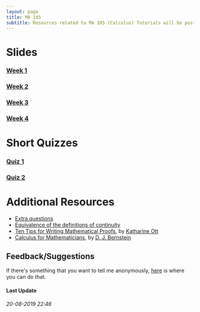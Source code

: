 ```yaml
---
layout: page
title: MA 105
subtitle: Resources related to MA 105 (Calculus) Tutorials will be posted here
---
```


# Slides
### [Week 1](https://github.com/aryamanmaithani/ma-105-tut/blob/master/Slides/Week-1.pdf)
### [Week 2](https://github.com/aryamanmaithani/ma-105-tut/blob/master/Slides/Week-2.pdf)
### [Week 3](https://github.com/aryamanmaithani/ma-105-tut/blob/master/Slides/Week-3.pdf)
### [Week 4](https://github.com/aryamanmaithani/ma-105-tut/blob/master/Slides/Week-4.pdf)

# Short Quizzes
### [Quiz 1](https://github.com/aryamanmaithani/ma-105-tut/blob/master/Quizzes/Quiz-1.pdf)
### [Quiz 2](https://github.com/aryamanmaithani/ma-105-tut/blob/master/Quizzes/Quiz-2.pdf)

# Additional Resources
* [Extra questions](https://github.com/aryamanmaithani/ma-105-tut/blob/master/Extra%20Questions.pdf)  
* [Equivalence of the definitions of continuity](https://github.com/aryamanmaithani/ma-105-tut/blob/master/Equivalence%20of%20the%20two%20definitions%20of%20continuity.pdf)
* [Ten Tips for Writing Mathematical Proofs](https://www.ms.uky.edu/~kott/proof_help.pdf), by [Katharine Ott](https://www.bates.edu/faculty-expertise/profile/katharine-a-ott/)
* [Calculus for Mathematicians](https://cr.yp.to/papers/calculus.pdf), by [D. J. Bernstein](https://cr.yp.to/djb.html)

## Feedback/Suggestions
If there's something that you want to tell me anonymously, [here](https://docs.google.com/forms/d/e/1FAIpQLScCRPfWX5aJUPLv-1UNiYHNxFfOOXHUiaK2ma2BDIkZ3k_VnA/viewform?usp=sf_link) is where you can do that.

#### Last Update
###### 20-08-2019 22:46